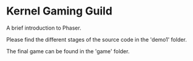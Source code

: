 # Kernel Gaming Guild

A brief introduction to Phaser.

Please find the different stages of the source code in the 'demo1' folder.

The final game can be found in the 'game' folder.

